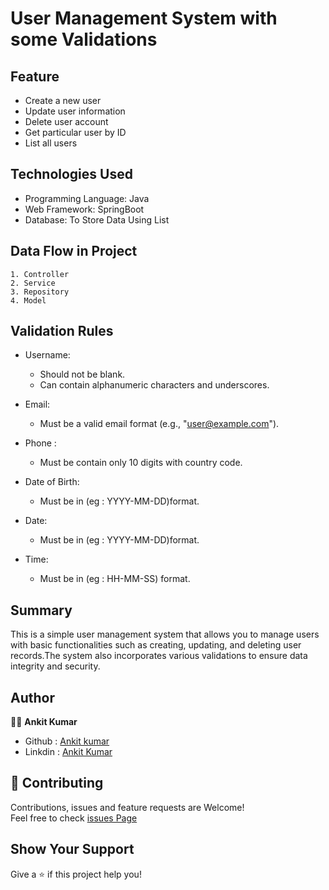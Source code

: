 
# User Management System with some Validations




## Feature
- Create a new user 
- Update user  information
- Delete user account
- Get particular user by ID
- List all users
## Technologies Used
- Programming Language: Java
- Web Framework: SpringBoot
- Database: To Store Data Using List
##  Data Flow in Project
    1. Controller
    2. Service
    3. Repository
    4. Model
## Validation Rules
- Username:
    - Should not be blank.
    - Can contain alphanumeric characters and underscores.

 - Email:
    -  Must be a valid email format (e.g., "user@example.com").
  - Phone :
    -  Must be contain only 10 digits with country code.   

- Date of Birth:
    - Must be in (eg : YYYY-MM-DD)format.  

- Date:
    - Must be in (eg : YYYY-MM-DD)format.  

- Time:
     - Must be in (eg : HH-MM-SS) format.   
##  Summary
This is a simple user management system that allows you to manage users with basic functionalities such as creating, updating, and deleting user records.The system also incorporates various validations to ensure data integrity and security.
## Author
 👨‍💼 **Ankit Kumar**
 + Github : [Ankit kumar](https://github.com/ankitk55?tab=repositories)
 + Linkdin : [Ankit Kumar](https://www.linkedin.com/in/ankit-kumar-7300581b3/)
 
## 🤝 Contributing
Contributions, issues and feature requests are Welcome!\
Feel free to check [issues Page](https://github.com/issues) 

## Show Your Support 
 Give a ⭐ if this project help you!